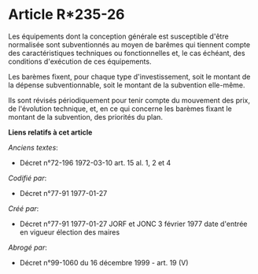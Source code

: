# Article R*235-26

Les équipements dont la conception générale est susceptible d'être normalisée sont subventionnés au moyen de barêmes qui
tiennent compte des caractéristiques techniques ou fonctionnelles et, le cas échéant, des conditions d'exécution de ces
équipements. 

Les barèmes fixent, pour chaque type d'investissement, soit le montant de la dépense subventionnable, soit le montant de la
subvention elle-même. 

Ils sont révisés périodiquement pour tenir compte du mouvement des prix, de l'évolution technique, et, en ce qui concerne les
barèmes fixant le montant de la subvention, des priorités du plan.

**Liens relatifs à cet article**

_Anciens textes_:

  - Décret n°72-196 1972-03-10 art. 15 al. 1, 2 et 4

_Codifié par_:

  - Décret n°77-91 1977-01-27

_Créé par_:

  - Décret n°77-91 1977-01-27 JORF et JONC 3 février 1977 date d'entrée en vigueur élection des maires

_Abrogé par_:

  - Décret n°99-1060 du 16 décembre 1999 - art. 19 (V)
